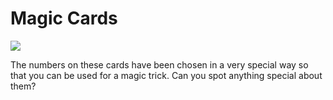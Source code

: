 # Magic Cards

![](https://github.com/supportingami/sami-maths-club/blob/master/maths-club-pack/images/magic-cards-1.png?raw=true)

The numbers on these cards have been chosen in a very special way so that you can be used for a magic trick. Can you spot anything special about them?


